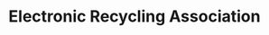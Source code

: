 ---
title: "Electronic Recycling Association"
url: /calgary/electronic-recycling-association/
shop: Computer
---